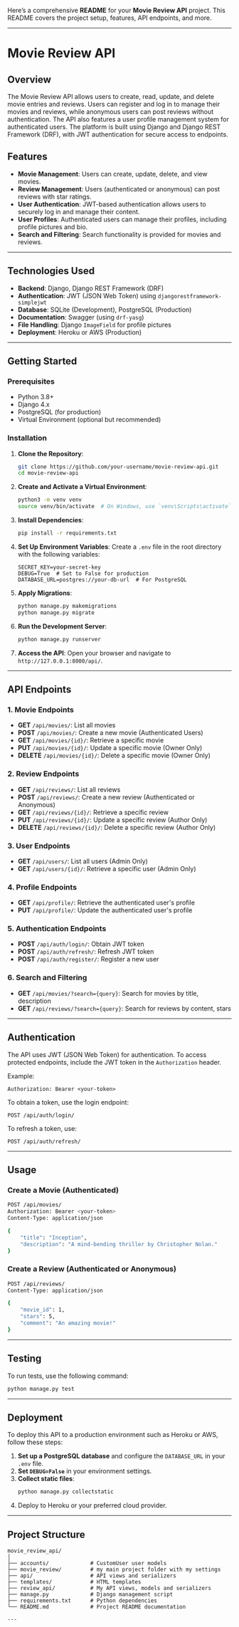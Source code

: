 Here’s a comprehensive **README** for your **Movie Review API** project. This README covers the project setup, features, API endpoints, and more.

---

# **Movie Review API**

## **Overview**

The Movie Review API allows users to create, read, update, and delete movie entries and reviews. Users can register and log in to manage their movies and reviews, while anonymous users can post reviews without authentication. The API also features a user profile management system for authenticated users. The platform is built using Django and Django REST Framework (DRF), with JWT authentication for secure access to endpoints.

## **Features**
- **Movie Management**: Users can create, update, delete, and view movies.
- **Review Management**: Users (authenticated or anonymous) can post reviews with star ratings.
- **User Authentication**: JWT-based authentication allows users to securely log in and manage their content.
- **User Profiles**: Authenticated users can manage their profiles, including profile pictures and bio.
- **Search and Filtering**: Search functionality is provided for movies and reviews.

---

## **Technologies Used**
- **Backend**: Django, Django REST Framework (DRF)
- **Authentication**: JWT (JSON Web Token) using `djangorestframework-simplejwt`
- **Database**: SQLite (Development), PostgreSQL (Production)
- **Documentation**: Swagger (using `drf-yasg`)
- **File Handling**: Django `ImageField` for profile pictures
- **Deployment**: Heroku or AWS (Production)

---

## **Getting Started**

### **Prerequisites**

- Python 3.8+
- Django 4.x
- PostgreSQL (for production)
- Virtual Environment (optional but recommended)

### **Installation**

1. **Clone the Repository**:
   ```bash
   git clone https://github.com/your-username/movie-review-api.git
   cd movie-review-api
   ```

2. **Create and Activate a Virtual Environment**:
   ```bash
   python3 -m venv venv
   source venv/bin/activate  # On Windows, use `venv\Scripts\activate`
   ```

3. **Install Dependencies**:
   ```bash
   pip install -r requirements.txt
   ```

4. **Set Up Environment Variables**:
   Create a `.env` file in the root directory with the following variables:
   ```
   SECRET_KEY=your-secret-key
   DEBUG=True  # Set to False for production
   DATABASE_URL=postgres://your-db-url  # For PostgreSQL
   ```

5. **Apply Migrations**:
   ```bash
   python manage.py makemigrations
   python manage.py migrate
   ```

6. **Run the Development Server**:
   ```bash
   python manage.py runserver
   ```

7. **Access the API**:
   Open your browser and navigate to `http://127.0.0.1:8000/api/`.

---

## **API Endpoints**

### **1. Movie Endpoints**
- **GET** `/api/movies/`: List all movies
- **POST** `/api/movies/`: Create a new movie (Authenticated Users)
- **GET** `/api/movies/{id}/`: Retrieve a specific movie
- **PUT** `/api/movies/{id}/`: Update a specific movie (Owner Only)
- **DELETE** `/api/movies/{id}/`: Delete a specific movie (Owner Only)

### **2. Review Endpoints**
- **GET** `/api/reviews/`: List all reviews
- **POST** `/api/reviews/`: Create a new review (Authenticated or Anonymous)
- **GET** `/api/reviews/{id}/`: Retrieve a specific review
- **PUT** `/api/reviews/{id}/`: Update a specific review (Author Only)
- **DELETE** `/api/reviews/{id}/`: Delete a specific review (Author Only)

### **3. User Endpoints**
- **GET** `/api/users/`: List all users (Admin Only)
- **GET** `/api/users/{id}/`: Retrieve a specific user (Admin Only)

### **4. Profile Endpoints**
- **GET** `/api/profile/`: Retrieve the authenticated user's profile
- **PUT** `/api/profile/`: Update the authenticated user's profile

### **5. Authentication Endpoints**
- **POST** `/api/auth/login/`: Obtain JWT token
- **POST** `/api/auth/refresh/`: Refresh JWT token
- **POST** `/api/auth/register/`: Register a new user

### **6. Search and Filtering**
- **GET** `/api/movies/?search={query}`: Search for movies by title, description
- **GET** `/api/reviews/?search={query}`: Search for reviews by content, stars

---

## **Authentication**

The API uses JWT (JSON Web Token) for authentication. To access protected endpoints, include the JWT token in the `Authorization` header.

Example:

```
Authorization: Bearer <your-token>
```

To obtain a token, use the login endpoint:
```
POST /api/auth/login/
```

To refresh a token, use:
```
POST /api/auth/refresh/
```

---

## **Usage**

### **Create a Movie** (Authenticated)
```bash
POST /api/movies/
Authorization: Bearer <your-token>
Content-Type: application/json

{
    "title": "Inception",
    "description": "A mind-bending thriller by Christopher Nolan."
}
```

### **Create a Review** (Authenticated or Anonymous)
```bash
POST /api/reviews/
Content-Type: application/json

{
    "movie_id": 1,
    "stars": 5,
    "comment": "An amazing movie!"
}
```

---

## **Testing**

To run tests, use the following command:
```bash
python manage.py test
```

---

## **Deployment**

To deploy this API to a production environment such as Heroku or AWS, follow these steps:

1. **Set up a PostgreSQL database** and configure the `DATABASE_URL` in your `.env` file.
2. **Set `DEBUG=False`** in your environment settings.
3. **Collect static files**:
   ```bash
   python manage.py collectstatic
   ```
4. Deploy to Heroku or your preferred cloud provider.

---

## **Project Structure**
```
movie_review_api/
│
├── accounts/             # CustomUser user models
├── movie_review/         # my main project folder with my settings
├── api/                  # API views and serializers
├── templates/            # HTML templates 
├── review_api/           # My API views, models and serializers
├── manage.py             # Django management script
├── requirements.txt      # Python dependencies
└── README.md             # Project README documentation

---

